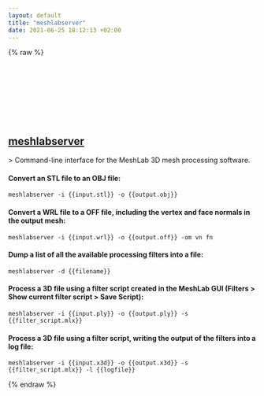 ```yaml
---
layout: default
title: "meshlabserver"
date: 2021-06-25 18:12:13 +02:00
---
```

{% raw %}
<h2 id="meshlabserver">
  <a href="/en/common/meshlabserver.html">meshlabserver</a> <a href="#meshlabserver"><svg class="icon">
    <use href="/assets/images/unicode_sprite.svg#link" />
  </svg></a>
</h2>
> Command-line interface for the MeshLab 3D mesh processing software.

#### Convert an STL file to an OBJ file:
```shell
meshlabserver -i {{input.stl}} -o {{output.obj}}
```
#### Convert a WRL file to a OFF file, including the vertex and face normals in the output mesh:
```shell
meshlabserver -i {{input.wrl}} -o {{output.off}} -om vn fn
```
#### Dump a list of all the available processing filters into a file:
```shell
meshlabserver -d {{filename}}
```
#### Process a 3D file using a filter script created in the MeshLab GUI (Filters > Show current filter script > Save Script):
```shell
meshlabserver -i {{input.ply}} -o {{output.ply}} -s {{filter_script.mlx}}
```
#### Process a 3D file using a filter script, writing the output of the filters into a log file:
```shell
meshlabserver -i {{input.x3d}} -o {{output.x3d}} -s {{filter_script.mlx}} -l {{logfile}}
```
{% endraw %}